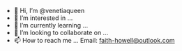 

- 👋 Hi, I’m @venetiaqueen
- 👀 I’m interested in ...
- 🌱 I’m currently learning ...
- 💞️ I’m looking to collaborate on ...  
- 📫 How to reach me ... Email: faith-howell@outlook.com

<!---
venetiaqueen/venetiaqueen is a ✨ special ✨ repository because its `README.md` (this file) appears on your GitHub profile.
You can click the Preview link to take a look at your changes.
--->
